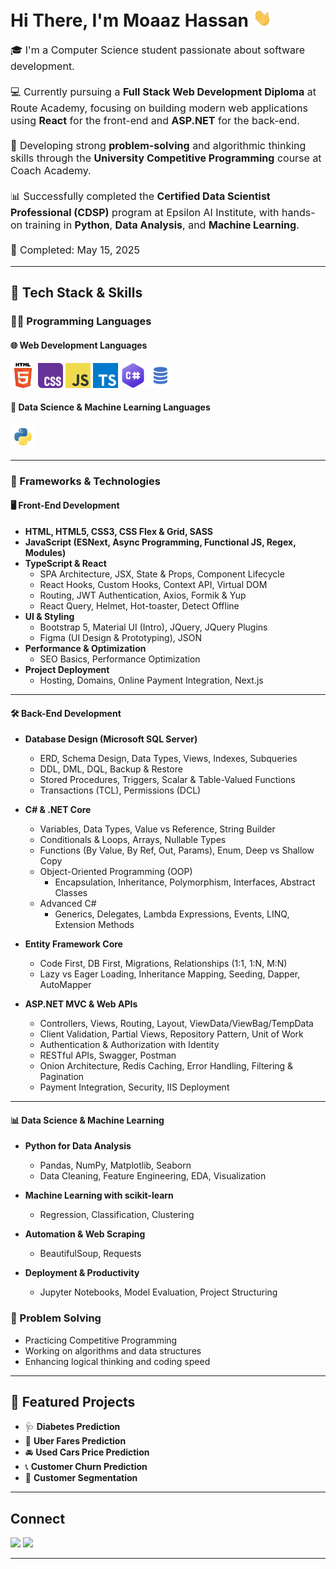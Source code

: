 <h1>Hi There, I'm Moaaz Hassan <img src="https://raw.githubusercontent.com/ABSphreak/ABSphreak/master/gifs/Hi.gif" width="30px"></h1>

<span style="font-size:16px">

🎓 I'm a Computer Science student passionate about software development.  
<br>
💻 Currently pursuing a <strong>Full Stack Web Development Diploma</strong> at Route Academy, focusing on building modern web applications using <strong>React</strong> for the front-end and <strong>ASP.NET</strong> for the back-end.  
<br>
🧠 Developing strong <strong>problem-solving</strong> and algorithmic thinking skills through the <strong>University Competitive Programming</strong> course at Coach Academy.  
<br>
📊 Successfully completed the <strong>Certified Data Scientist Professional (CDSP)</strong> program at Epsilon AI Institute, with hands-on training in <strong>Python</strong>, <strong>Data Analysis</strong>, and <strong>Machine Learning</strong>.  
<br>
📅 Completed: May 15, 2025  

</span>

---

## 🚀 Tech Stack & Skills

### 👨‍💻 Programming Languages

#### 🌐 Web Development Languages
<p align="left">
  <img title="HTML" width="40px" src="https://raw.githubusercontent.com/github/explore/main/topics/html/html.png" />
  <img title="CSS" width="40px" src="https://raw.githubusercontent.com/github/explore/main/topics/css/css.png" />
  <img title="JavaScript" width="40px" src="https://raw.githubusercontent.com/github/explore/main/topics/javascript/javascript.png" />
  <img title="TypeScript" width="40px" src="https://raw.githubusercontent.com/github/explore/main/topics/typescript/typescript.png" />
  <img title="C#" width="40px" src="https://raw.githubusercontent.com/github/explore/main/topics/csharp/csharp.png" />
  <img title="SQL" width="40px" src="https://raw.githubusercontent.com/github/explore/main/topics/sql/sql.png" />
</p>

#### 🤖 Data Science & Machine Learning Languages
<p align="left">
  <img title="Python" width="40px" src="https://raw.githubusercontent.com/github/explore/main/topics/python/python.png" />
</p>

---

### 🧱 Frameworks & Technologies

#### 🖥️ Front-End Development

- **HTML, HTML5, CSS3, CSS Flex & Grid, SASS**
- **JavaScript (ESNext, Async Programming, Functional JS, Regex, Modules)**
- **TypeScript & React**
  - SPA Architecture, JSX, State & Props, Component Lifecycle
  - React Hooks, Custom Hooks, Context API, Virtual DOM
  - Routing, JWT Authentication, Axios, Formik & Yup
  - React Query, Helmet, Hot-toaster, Detect Offline
- **UI & Styling**
  - Bootstrap 5, Material UI (Intro), JQuery, JQuery Plugins
  - Figma (UI Design & Prototyping), JSON
- **Performance & Optimization**
  - SEO Basics, Performance Optimization
- **Project Deployment**
  - Hosting, Domains, Online Payment Integration, Next.js

---

#### 🛠️ Back-End Development

- **Database Design (Microsoft SQL Server)**
  - ERD, Schema Design, Data Types, Views, Indexes, Subqueries
  - DDL, DML, DQL, Backup & Restore
  - Stored Procedures, Triggers, Scalar & Table-Valued Functions
  - Transactions (TCL), Permissions (DCL)

- **C# & .NET Core**
  - Variables, Data Types, Value vs Reference, String Builder
  - Conditionals & Loops, Arrays, Nullable Types
  - Functions (By Value, By Ref, Out, Params), Enum, Deep vs Shallow Copy
  - Object-Oriented Programming (OOP)
    - Encapsulation, Inheritance, Polymorphism, Interfaces, Abstract Classes
  - Advanced C#
    - Generics, Delegates, Lambda Expressions, Events, LINQ, Extension Methods

- **Entity Framework Core**
  - Code First, DB First, Migrations, Relationships (1:1, 1:N, M:N)
  - Lazy vs Eager Loading, Inheritance Mapping, Seeding, Dapper, AutoMapper

- **ASP.NET MVC & Web APIs**
  - Controllers, Views, Routing, Layout, ViewData/ViewBag/TempData
  - Client Validation, Partial Views, Repository Pattern, Unit of Work
  - Authentication & Authorization with Identity
  - RESTful APIs, Swagger, Postman
  - Onion Architecture, Redis Caching, Error Handling, Filtering & Pagination
  - Payment Integration, Security, IIS Deployment

---

#### 📊 Data Science & Machine Learning

- **Python for Data Analysis**
  - Pandas, NumPy, Matplotlib, Seaborn
  - Data Cleaning, Feature Engineering, EDA, Visualization

- **Machine Learning with scikit-learn**
  - Regression, Classification, Clustering

- **Automation & Web Scraping**
  - BeautifulSoup, Requests

- **Deployment & Productivity**
  - Jupyter Notebooks, Model Evaluation, Project Structuring

### 🧩 Problem Solving
- Practicing Competitive Programming  
- Working on algorithms and data structures  
- Enhancing logical thinking and coding speed  

---

## 📂 Featured Projects
- 🩺 **Diabetes Prediction**  
- 🚖 **Uber Fares Prediction**  
- 🚘 **Used Cars Price Prediction**  
- 📞 **Customer Churn Prediction**  
- 👥 **Customer Segmentation**


---

## Connect

<a href="https://www.linkedin.com/in/moaaz-hassan-470b24344/"><img src="https://cdn2.iconfinder.com/data/icons/social-media-2285/512/1_Linkedin_unofficial_colored_svg-128.png" width="40"></a>
<a href="https://www.kaggle.com/moaazhassan"><img src="https://www.vectorlogo.zone/logos/kaggle/kaggle-icon.svg" width="40"></a>

---



